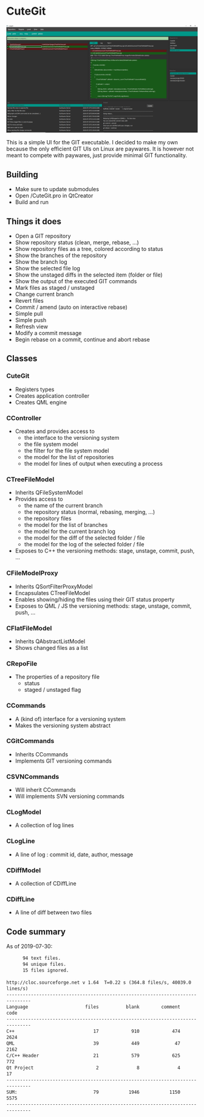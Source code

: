 # CuteGit

![alt text](https://github.com/Jango73/CuteGit/blob/master/Media/Screenshot01.jpg)

This is a simple UI for the GIT executable.
I decided to make my own because the only efficient GIT UIs on Linux are paywares.
It is however not meant to compete with paywares, just provide minimal GIT functionality.

## Building

- Make sure to update submodules
- Open /CuteGit.pro in QtCreator
- Build and run

## Things it does

* Open a GIT repository
* Show repository status (clean, merge, rebase, ...)
* Show repository files as a tree, colored according to status
* Show the branches of the repository
* Show the branch log
* Show the selected file log
* Show the unstaged diffs in the selected item (folder or file)
* Show the output of the executed GIT commands
* Mark files as staged / unstaged
* Change current branch
* Revert files
* Commit / amend (auto on interactive rebase)
* Simple pull
* Simple push
* Refresh view
* Modify a commit message
* Begin rebase on a commit, continue and abort rebase

## Classes

### CuteGit

* Registers types
* Creates application controller
* Creates QML engine

### CController

* Creates and provides access to
  * the interface to the versioning system
  * the file system model
  * the filter for the file system model
  * the model for the list of repositories
  * the model for lines of output when executing a process

### CTreeFileModel

* Inherits QFileSystemModel
* Provides access to
  * the name of the current branch
  * the repository status (normal, rebasing, merging, ...)
  * the repository files
  * the model for the list of branches
  * the model for the current branch log
  * the model for the diff of the selected folder / file
  * the model for the log of the selected folder / file
* Exposes to C++ the versioning methods: stage, unstage, commit, push, ...

### CFileModelProxy

* Inherits QSortFilterProxyModel
* Encapsulates CTreeFileModel
* Enables showing/hiding the files using their GIT status property
* Exposes to QML / JS the versioning methods: stage, unstage, commit, push, ...

### CFlatFileModel

* Inherits QAbstractListModel
* Shows changed files as a list

### CRepoFile

* The properties of a repository file
  * status
  * staged / unstaged flag

### CCommands

* A (kind of) interface for a versioning system
* Makes the versioning system abstract

### CGitCommands

* Inherits CCommands
* Implements GIT versioning commands

### CSVNCommands

* Will inherit CCommands
* Will implements SVN versioning commands

### CLogModel

* A collection of log lines

### CLogLine

* A line of log : commit id, date, author, message

### CDiffModel

* A collection of CDiffLine

### CDiffLine

* A line of diff between two files

## Code summary

As of 2019-07-30:

```
      94 text files.                                                                                                       
      94 unique files.                                                                                                     
      15 files ignored.                                                                                                    

http://cloc.sourceforge.net v 1.64  T=0.22 s (364.8 files/s, 40039.0 lines/s)
-------------------------------------------------------------------------------
Language                     files          blank        comment           code
-------------------------------------------------------------------------------
C++                             17            910            474           2624
QML                             39            449             47           2162
C/C++ Header                    21            579            625            772
Qt Project                       2              8              4             17
-------------------------------------------------------------------------------
SUM:                            79           1946           1150           5575
-------------------------------------------------------------------------------
```
